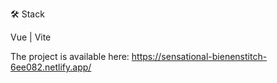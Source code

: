 🛠️ Stack

Vue | Vite  

The project is available here: https://sensational-bienenstitch-6ee082.netlify.app/
